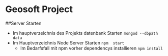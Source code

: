 # Geosoft Project
##Server Starten
- Im hauptverzeichnis des  Projekts  datenbank  Starten
`mongod --dbpath data`
- Im Hauptverzeichnis  Node Server  Starten `npm  start`
  - Im  Bedarfsfall  mit npm vorher  dependencys  installieren `npm install` 
